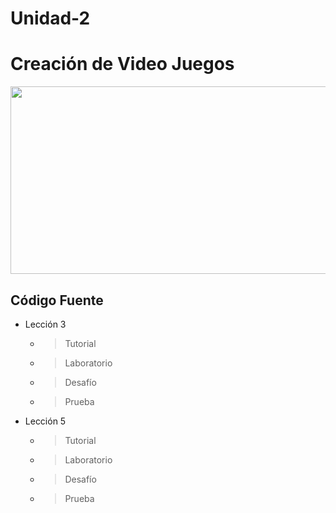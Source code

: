 # Unidad-2
# Creación de Video Juegos
<p align="center">
    <img src="https://sites.google.com/site/ticiitarraga/_/rsrc/1518689026653/2--unity-desarrollo-de-videojuegos/videojuegos-unity-3d-ATCONMASFUTURO17-18.png" alt="Logo" width=1200 height=300>

  <p align="center">
  
  </p>
</p>

## Código Fuente

* Lección 3
  * > Tutorial
  * > Laboratorio
  * > Desafío
  * > Prueba
* Lección 5
  * > Tutorial
  * > Laboratorio
  * > Desafío
  * > Prueba

